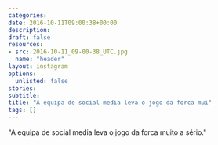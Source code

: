 ```yaml
---
categories:
date: 2016-10-11T09:00:38+00:00
description:
draft: false
resources:
- src: 2016-10-11_09-00-38_UTC.jpg
  name: "header"
layout: instagram
options:
  unlisted: false
stories:
subtitle:
title: "A equipa de social media leva o jogo da forca mui"
tags: []
---
```


"A equipa de social media leva o jogo da forca muito a sério."
